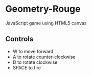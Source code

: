 # Geometry-Rouge
JavaScript game using HTML5 canvas

## Controls
- W to move forward
- A to rotate counter-clockwise
- D to rotate clockwise
- SPACE to fire
